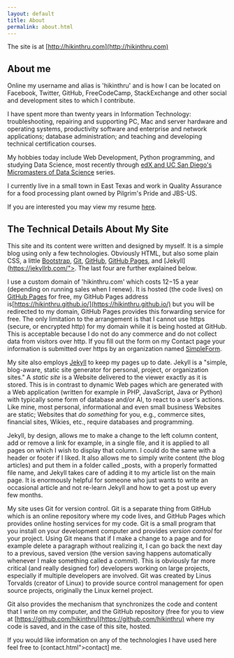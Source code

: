 ```yaml
---
layout: default
title: About
permalink: about.html
---
```


The site is at [http://hikinthru.com](http://hikinthru.com)

## About me

Online my username and alias is 'hikinthru' and is how I can be located on Facebook, Twitter, GitHub, FreeCodeCamp, StackExchange and other social and development sites to which I contribute.

I have spent more than twenty years in Information Technology: troubleshooting, repairing and supporting PC, Mac and server hardware and operating systems, productivity software and enterprise and network applications; database administration; and teaching and developing technical certification courses.

My hobbies today include Web Development, Python programming, and studying Data Science, most recently through [edX and UC San Diego's Micromasters of Data Science](https://www.edx.org/micromasters/data-science) series.

I currently live in a small town in East Texas and work in Quality Assurance for a food processing plant owned by Pilgrim's Pride and JBS-US.

If you are interested you may view my resume [here](/assets/images/Sherrie-L-Fuqua-Resume.pdf).

## The Technical Details About My Site

This site and its content were written and designed by myself. It is a simple blog using only a few technologies. Obviously HTML, but also some plain CSS, a little [Bootstrap](https://getbootstrap.com/), [Git](https://git-scm.com/), [GitHub](https://github.com/), [GitHub Pages](https://pages.github.com/), and [Jekyll](https://jekyllrb.com/">. The last four are further explained below.
  
I use a custom domain of 'hikinthru.com' which costs $12-$15 a year (depending on running sales when I renew). It is hosted (the code lives) on [GitHub Pages](https://pages.github.com/) for free, my GitHub Pages address is[https://hikinthru.github.io/](https://hikinthru.github.io/) but you will be redirected to my domain, GitHub Pages provides this forwarding service for free. The only limitation to the arrangement is that I cannot use https (secure, or encrypted http) for my domain while it is being hosted at GitHub. This is acceptable because I do not do any commerce and do not collect data from visitors over http. If you fill out the form on my Contact page your information is submitted over https by an organization named [SimpleForm](https://getsimpleform.com/).
  
My site also employs [Jekyll](https://jekyllrb.com/") to keep my pages up to date. Jekyll is a "simple, blog-aware, static site generator for personal, project, or organization sites." A *static site* is a Website delivered to the viewer exactly as it is stored. This is in contrast to dynamic Web pages which are generated with a Web application (written for example in PHP, JavaScript, Java or Python) with typically some form of database and/or AI, to react to a user's actions. Like mine, most personal, informational and even small business Websites are static; Websites that *do something* for you, e.g., commerce sites, financial sites, Wikies, etc., require databases and programming.

Jekyll, by design, allows me to make a change to the left column content, add or remove a link for example, in a single file, and it is applied to all pages on which I wish to display that column. I could do the same with a header or footer if I liked. It also allows me to simply write content (the blog articles) and put them in a folder called _posts, with a properly formatted file name, and Jekyll takes care of adding it to my article list on the main page. It is enormously helpful for someone who just wants to write an occasional article and not re-learn Jekyll and how to get a post up every few months.

My site uses Git for version control. Git is a separate thing from GitHub which is an online repository where my code lives, and GitHub Pages which provides online hosting services for my code. Git is a small program that you install on your development computer and provides *version control* for your project. Using Git means that if I make a change to a page and for example delete a paragraph without realizing it, I can go back the next day to a previous, saved version (the version saving happens automatically whenever I make something called a *commit*). This is obviously far more critical (and really designed for) developers working on large projects, especially if multiple developers are involved. Git was created by Linus Torvalds (creator of Linux) to provide source control management for open source projects, originally the Linux kernel project.

Git also provides the mechanism that synchronizes the code and content that I write on my computer, and the GitHub repository (free for you to view at [https://github.com/hikinthru](https://github.com/hikinthru) where my code is saved, and in the case of this site, hosted.

If you would like information on any of the technologies I have used here feel free to (contact.html">contact] me.
